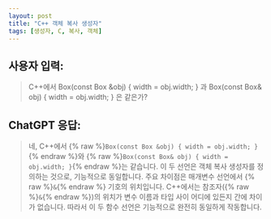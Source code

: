 ```yaml
---
layout: post
title: "C++ 객체 복사 생성자"
tags: [생성자, C, 복사, 객체]
---
```


## 사용자 입력:
> C++에서        Box(const Box &obj) {
            width = obj.width;
        } 과        Box(const Box& obj) {
            width = obj.width;
        } 은 같은가?

## ChatGPT 응답:
> 네, C++에서 {% raw %}`Box(const Box &obj) { width = obj.width; }`{% endraw %}와 {% raw %}`Box(const Box& obj) { width = obj.width; }`{% endraw %}는 같습니다. 이 두 선언은 객체 복사 생성자를 정의하는 것으로, 기능적으로 동일합니다. 주요 차이점은 매개변수 선언에서 {% raw %}`&`{% endraw %} 기호의 위치입니다. C++에서는 참조자({% raw %}`&`{% endraw %})의 위치가 변수 이름과 타입 사이 어디에 있든지 간에 차이가 없습니다. 따라서 이 두 함수 선언은 기능적으로 완전히 동일하게 작동합니다.

